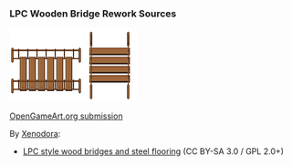 ### LPC Wooden Bridge Rework Sources

![Preview](preview.png)

[OpenGameArt.org submission](https://opengameart.org/node/81762)

By [Xenodora](https://opengameart.org/user/5683):
- [LPC style wood bridges and steel flooring](https://opengameart.org/node/15135) (CC BY-SA 3.0 / GPL 2.0+)

